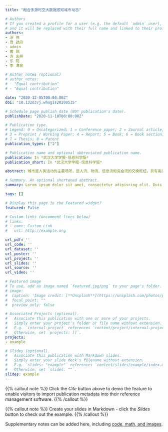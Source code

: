 ```yaml
---
title: "融合多源时空大数据感知城市动态"

# Authors
# If you created a profile for a user (e.g. the default `admin` user), write the username (folder name) here 
# and it will be replaced with their full name and linked to their profile.
authors:
- 涂 伟
- 曹 劲舟
- admin
- 曹 瑞
- 方 志祥
- 乐 阳
- 李 清泉

# Author notes (optional)
# author_notes:
# - "Equal contribution"
# - "Equal contribution"

date: "2020-12-05T00:00:00Z"
doi: "10.13203/j.whugis20200535"

# Schedule page publish date (NOT publication's date).
publishDate: "2020-11-10T00:00:00Z"

# Publication type.
# Legend: 0 = Uncategorized; 1 = Conference paper; 2 = Journal article;
# 3 = Preprint / Working Paper; 4 = Report; 5 = Book; 6 = Book section;
# 7 = Thesis; 8 = Patent
publication_types: ["2"]

# Publication name and optional abbreviated publication name.
publication: In *武汉大学学报·信息科学版*
publication_short: In *武汉大学学报·信息科学版*

abstract: 城市是人类活动的主要场所，是人流、物流、信息流和资金流的交换枢纽，具有高度的动态性和复杂性。智慧城市建设提供了卫星与无人机遥感、移动感知、社会感知、众包感知等多种时空感知大数据的数据获取手段，为分析城市空间、人类行为及其二者之间的交互等城市动态提供了新途径。介绍了城市动态感知的框架，论述了空间动态、人类行为动态、“空间-行为”交互动态感知等典型应用，讨论了融合多源时空大数据感知城市动态研究中存在的时空大数据不确定性、城市感知多视角学习、结果验证、城市多要素级联影响等问题。展望未来，城市动态研究应结合泛在物联网产生的实时数据，捕捉多维、多时空分辨率的多维城市动态，提升时空大数据在精细化城市治理中的应用深度，切实解决城市问题。

# Summary. An optional shortened abstract.
summary: Lorem ipsum dolor sit amet, consectetur adipiscing elit. Duis posuere tellus ac convallis placerat. Proin tincidunt magna sed ex sollicitudin condimentum.

tags: []

# Display this page in the Featured widget?
featured: False

# Custom links (uncomment lines below)
# links:
# - name: Custom Link
#   url: http://example.org

url_pdf: ''
url_code: ''
url_dataset: ''
url_poster: ''
url_project: ''
url_slides: ''
url_source: ''
url_video: ''

# Featured image
# To use, add an image named `featured.jpg/png` to your page's folder. 
# image:
#  caption: 'Image credit: [**Unsplash**](https://unsplash.com/photos/pLCdAaMFLTE)'
#  focal_point: ""
#  preview_only: false

# Associated Projects (optional).
#   Associate this publication with one or more of your projects.
#   Simply enter your project's folder or file name without extension.
#   E.g. `internal-project` references `content/project/internal-project/index.md`.
#   Otherwise, set `projects: []`.
projects:
- example

# Slides (optional).
#   Associate this publication with Markdown slides.
#   Simply enter your slide deck's filename without extension.
#   E.g. `slides: "example"` references `content/slides/example/index.md`.
#   Otherwise, set `slides: ""`.
slides: example
---
```


{{% callout note %}}
Click the *Cite* button above to demo the feature to enable visitors to import publication metadata into their reference management software.
{{% /callout %}}

{{% callout note %}}
Create your slides in Markdown - click the *Slides* button to check out the example.
{{% /callout %}}

Supplementary notes can be added here, including [code, math, and images](https://wowchemy.com/docs/writing-markdown-latex/).

